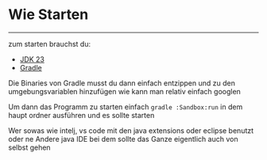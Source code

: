 # Wie Starten
---
zum starten brauchst du:
- [JDK 23](https://www.oracle.com/de/java/technologies/downloads/#jdk23-windows)
- [Gradle](https://gradle.org/releases/)

Die Binaries von Gradle musst du dann einfach entzippen und zu den umgebungsvariablen hinzufügen wie kann man relativ einfach googlen

Um dann das Programm zu starten einfach ``gradle :Sandbox:run`` in dem haupt ordner ausführen und es sollte starten

Wer sowas wie intelj, vs code mit den java extensions oder eclipse benutzt oder ne Andere java IDE bei dem sollte das Ganze eigentlich auch von selbst gehen 